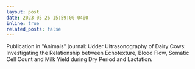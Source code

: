 ```yaml
---
layout: post
date: 2023-05-26 15:59:00-0400
inline: true
related_posts: false
---
```


Publication in "Animals" journal: Udder Ultrasonography of Dairy Cows: Investigating the Relationship between Echotexture, Blood Flow, Somatic Cell Count and Milk Yield during Dry Period and Lactation. 
